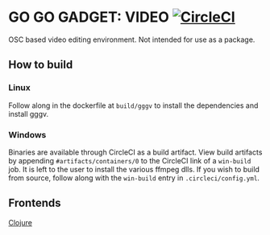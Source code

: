 # GO GO GADGET: VIDEO [![CircleCI](https://circleci.com/gh/DianeLooney/gggv/tree/master.svg?style=svg)](https://circleci.com/gh/DianeLooney/gggv/tree/master)

OSC based video editing environment. Not intended for use as a package.

## How to build

### Linux

Follow along in the dockerfile at `build/gggv` to install the dependencies and install gggv.

### Windows

Binaries are available through CircleCI as a build artifact. View build artifacts by appending `#artifacts/containers/0` to the CircleCI link of a `win-build` job. It is left to the user to install the various ffmpeg dlls. If you wish to build from source, follow along with the `win-build` entry in `.circleci/config.yml`.

## Frontends

[Clojure](https://github.com/DianeLooney/gggv-clojure)

